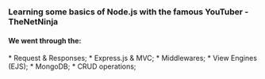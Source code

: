 <h3>Learning some basics of Node.js with the famous YouTuber - TheNetNinja</h3>

<h4>We went through the:</h4>
  * Request & Responses;
  * Express.js & MVC;
  * Middlewares;
  * View Engines (EJS);
  * MongoDB;
  * CRUD operations;
